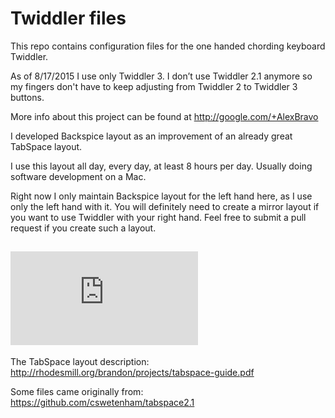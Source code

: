 Twiddler files
==============================

This repo contains configuration files for the one handed chording keyboard Twiddler.

As of 8/17/2015 I use only Twiddler 3. 
I don’t use Twiddler 2.1 anymore so my fingers don't have to keep adjusting from Twiddler 2 to Twiddler 3 buttons.

More info about this project can be found at http://google.com/+AlexBravo

I developed Backspice layout as an improvement of an already great TabSpace layout.

I use this layout all day, every day, at least 8 hours per day. 
Usually doing software development on a Mac.

Right now I only maintain Backspice layout for the left hand here, as I use only the left hand with it. 
You will definitely need to create a mirror layout if you want to use Twiddler with your right hand.
Feel free to submit a pull request if you create such a layout.

![Backspice layout cheat sheet](https://github.com/AlexBravo/Twiddler/blob/master/Backspice%20cheat%20sheet.txt)
-------------------


The TabSpace layout description: http://rhodesmill.org/brandon/projects/tabspace-guide.pdf

Some files came originally from: https://github.com/cswetenham/tabspace2.1
